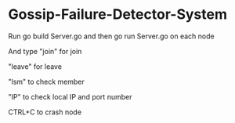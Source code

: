 # Gossip-Failure-Detector-System


Run go build Server.go and then go run Server.go on each node


And type "join" for join

"leave" for leave

"lsm" to check member

"IP" to check local IP and port number

CTRL+C to crash node

